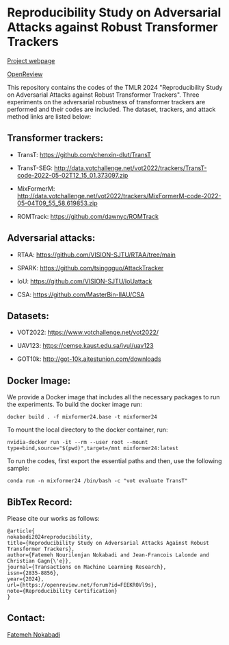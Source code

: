 # Reproducibility Study on Adversarial Attacks against Robust Transformer Trackers

[Project webpage](https://lvsn.github.io/ReproStudy/) 

[OpenReview](https://openreview.net/forum?id=FEEKR0Vl9s)

This repository contains the codes of the TMLR 2024 "Reproducibility Study on Adversarial Attacks against Robust Transformer Trackers". Three experiments on the adversarial robustness of transformer trackers are performed and their codes are included. The dataset, trackers, and attack method links are listed below: 

## Transformer trackers:

+ TransT: https://github.com/chenxin-dlut/TransT

+ TransT-SEG: http://data.votchallenge.net/vot2022/trackers/TransT-code-2022-05-02T12_15_01.373097.zip

+ MixFormerM: http://data.votchallenge.net/vot2022/trackers/MixFormerM-code-2022-05-04T09_55_58.619853.zip

+ ROMTrack: https://github.com/dawnyc/ROMTrack 


## Adversarial attacks:

+ RTAA: https://github.com/VISION-SJTU/RTAA/tree/main

+ SPARK: https://github.com/tsingqguo/AttackTracker

+ IoU: https://github.com/VISION-SJTU/IoUattack

+ CSA: https://github.com/MasterBin-IIAU/CSA


## Datasets:

+ VOT2022: https://www.votchallenge.net/vot2022/

+ UAV123: https://cemse.kaust.edu.sa/ivul/uav123

+ GOT10k: http://got-10k.aitestunion.com/downloads

## Docker Image:

We provide a Docker image that includes all the necessary packages to run the experiments. To build the docker image run:

```
docker build . -f mixformer24.base -t mixformer24
```

To mount the local directory to the docker container, run:

```
nvidia-docker run -it --rm --user root --mount type=bind,source="$(pwd)",target=/mnt mixformer24:latest
```

To run the codes, first export the essential paths and then, use the following sample:

```
conda run -n mixformer24 /bin/bash -c "vot evaluate TransT"
```
## BibTex Record:

Please cite our works as follows:

```
@article{
nokabadi2024reproducibility,
title={Reproducibility Study on Adversarial Attacks Against Robust Transformer Trackers},
author={Fatemeh Nourilenjan Nokabadi and Jean-Francois Lalonde and Christian Gagn{\'e}},
journal={Transactions on Machine Learning Research},
issn={2835-8856},
year={2024},
url={https://openreview.net/forum?id=FEEKR0Vl9s},
note={Reproducibility Certification}
}
```


## Contact:

[Fatemeh Nokabadi](mailto:nourifatemeh1@gmail.com)

